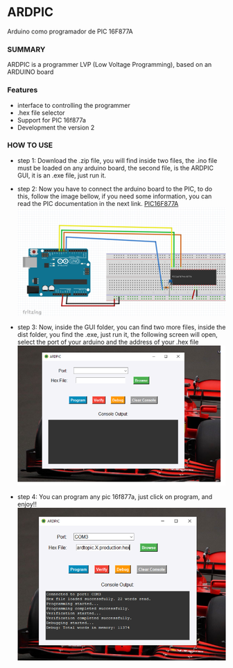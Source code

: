# ARDPIC
Arduino como programador de PIC 16F877A

### SUMMARY
ARDPIC is a programmer LVP (Low Voltage Programming), based on an ARDUINO board


### Features
- interface to controlling the programmer
- .hex file selector
- Support for PIC 16f877a
- Development the version 2

### HOW TO USE

- step 1:
Download the .zip file, you will find inside two files, the .ino file must be loaded on any arduino board, the second file, is the ARDPIC GUI, it is an .exe file, just run it. 

- step 2: 
Now you have to connect the arduino board to the PIC, to do this, follow the  image bellow, if you need some information, you can read the PIC documentation in the next link. [PIC16F877A](https://ww1.microchip.com/downloads/en/devicedoc/39582b.pdf "PIC16F877A")
![Diagrama](https://github.com/AlexisOvando/ARDPIC/blob/main/ARDPIC/DIAGRAMA.PNG)

- step 3:
Now, inside the GUI folder, you can find two more files, inside the dist folder, you find the .exe, just run it, the following screen will open, select the port of your arduino and the address of your .hex file
![ARDPIC](https://github.com/AlexisOvando/ARDPIC/blob/main/ARDPIC/ARDPIC.png)

- step 4:
You can program any pic 16f877a, just click on program, and enjoy!!
![ARDPIC](https://github.com/AlexisOvando/ARDPIC/blob/main/ARDPIC/program.png)
